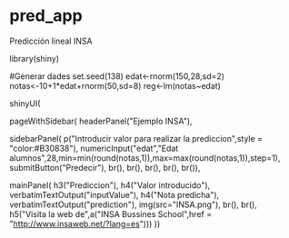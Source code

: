 # pred_app
Predicción lineal INSA

library(shiny)

#Generar dades
set.seed(138)
edat<-rnorm(150,28,sd=2)
notas<-10+1*edat+rnorm(50,sd=8)
reg<-lm(notas~edat)

shinyUI(

pageWithSidebar(
headerPanel("Ejemplo INSA"),

sidebarPanel(
p("Introducir valor para realizar la prediccion",style = "color:#B30838"),
numericInput("edat","Edat alumnos",28,min=min(round(notas,1)),max=max(round(notas,1)),step=1),
submitButton("Predecir"),
br(),
br(),
br(),
br(),
br()),

mainPanel(
h3("Prediccion"),
h4("Valor introducido"),
verbatimTextOutput("inputValue"),
h4("Nota predicha"),
verbatimTextOutput("prediction"),
img(src="INSA.png"),
br(),
br(),
h5("Visita la web de",a("INSA Bussines School",href = "http://www.insaweb.net/?lang=es")))
))
